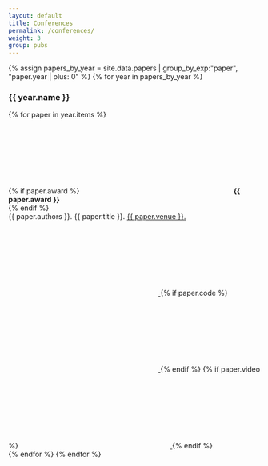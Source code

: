 ```yaml
---
layout: default
title: Conferences
permalink: /conferences/
weight: 3
group: pubs
---
```


{% assign papers_by_year = site.data.papers | group_by_exp:"paper", "paper.year | plus: 0" %}
{% for year in papers_by_year %}
  <h3>{{ year.name }}</h3>
  {% for paper in year.items %}
  <div class="publication" id="{{ paper.id }}">
    {% if paper.award %}
    <span class="icon">
      <svg><use xlink:href="#icon-award"/></svg>
      <b>{{ paper.award }}</b>
    </span> <br/>
    {% endif %}
    <div class="publication-title">
      {{ paper.authors }}. {{ paper.title }}. <a href="{{paper.link}}"> {{ paper.venue }}. </a>
    </div>
    <div class="right">
      <a href="{{ "/resources/papers/" | append: paper.id | append: ".pdf" | prepend: site.baseurl }}" target="_blank">
        <span class="icon"><svg><use xlink:href="#icon-pdf"/></svg></span>
      </a>
      {% if paper.code %}
      <a href="{{ paper.code }}" target="_blank">
        <span class="icon"><svg><use xlink:href="#icon-github"/></svg></span>
      </a>
      {% endif %}
      {% if paper.video %}
      <a href="{{ paper.video }}" target="_blank">
        <span class="icon"><svg><use xlink:href="#icon-youtube"/></svg></span>
      </a>
      {% endif %}
    </div>
  </div>
  {% endfor %}
{% endfor %}
